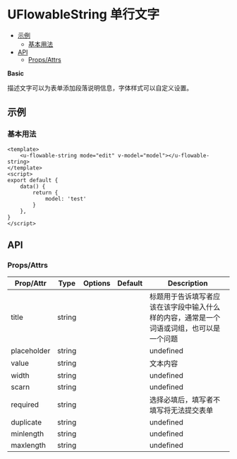 <!-- 该 README.md 根据 api.yaml 和 docs/*.md 自动生成，为了方便在 GitHub 和 NPM 上查阅。如需修改，请查看源文件 -->

# UFlowableString 单行文字

- [示例](#示例)
    - [基本用法](#基本用法)
- [API]()
    - [Props/Attrs](#propsattrs)

**Basic**

描述文字可以为表单添加段落说明信息，字体样式可以自定义设置。

## 示例
### 基本用法

```vue
<template>
    <u-flowable-string mode="edit" v-model="model"></u-flowable-string>
</template>
<script>
export default {
    data() {
        return {
            model: 'test'
        }
    },
}
</script>
```

## API
### Props/Attrs

| Prop/Attr | Type | Options | Default | Description |
| --------- | ---- | ------- | ------- | ----------- |
| title | string |  |  | 标题用于告诉填写者应该在该字段中输入什么样的内容，通常是一个词语或词组，也可以是一个问题 |
| placeholder | string |  |  | undefined |
| value | string |  |  | 文本内容 |
| width | string |  |  | undefined |
| scarn | string |  |  | undefined |
| required | string |  |  | 选择必填后，填写者不填写将无法提交表单 |
| duplicate | string |  |  | undefined |
| minlength | string |  |  | undefined |
| maxlength | string |  |  | undefined |


